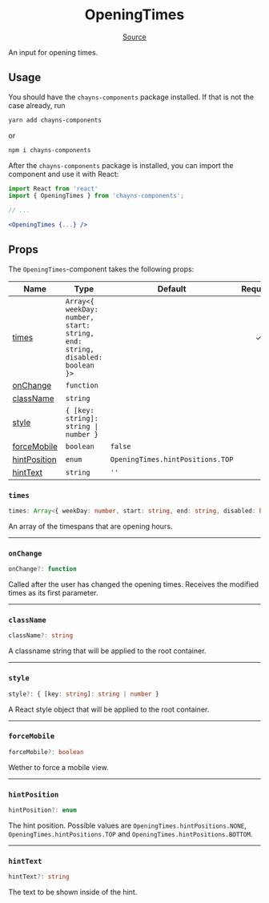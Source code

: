 <h1 align="center">OpeningTimes</h1>

<p align="center">
    <a href="src/react-chayns-openingtimes/component/OpeningTimes.jsx">Source</a>
</p>

An input for opening times.

## Usage

You should have the `chayns-components` package installed. If that is not the
case already, run

```bash
yarn add chayns-components
```

or

```bash
npm i chayns-components
```

After the `chayns-components` package is installed, you can import the component
and use it with React:

```jsx
import React from 'react'
import { OpeningTimes } from 'chayns-components';

// ...

<OpeningTimes {...} />
```

## Props

The `OpeningTimes`-component takes the following props:

| Name                          | Type                                                                        | Default                          | Required |
| ----------------------------- | --------------------------------------------------------------------------- | -------------------------------- | :------: |
| [times](#times)               | `Array<{ weekDay: number, start: string, end: string, disabled: boolean }>` |                                  |    ✓     |
| [onChange](#onchange)         | `function`                                                                  |                                  |          |
| [className](#classname)       | `string`                                                                    |                                  |          |
| [style](#style)               | `{ [key: string]: string \| number }`                                       |                                  |          |
| [forceMobile](#forcemobile)   | `boolean`                                                                   | `false`                          |          |
| [hintPosition](#hintposition) | `enum`                                                                      | `OpeningTimes.hintPositions.TOP` |          |
| [hintText](#hinttext)         | `string`                                                                    | `''`                             |          |

### `times`

```ts
times: Array<{ weekDay: number, start: string, end: string, disabled: boolean }>
```

An array of the timespans that are opening hours.

---

### `onChange`

```ts
onChange?: function
```

Called after the user has changed the opening times. Receives the modified times
as its first parameter.

---

### `className`

```ts
className?: string
```

A classname string that will be applied to the root container.

---

### `style`

```ts
style?: { [key: string]: string | number }
```

A React style object that will be applied to the root container.

---

### `forceMobile`

```ts
forceMobile?: boolean
```

Wether to force a mobile view.

---

### `hintPosition`

```ts
hintPosition?: enum
```

The hint position. Possible values are `OpeningTimes.hintPositions.NONE`,
`OpeningTimes.hintPositions.TOP` and `OpeningTimes.hintPositions.BOTTOM`.

---

### `hintText`

```ts
hintText?: string
```

The text to be shown inside of the hint.
